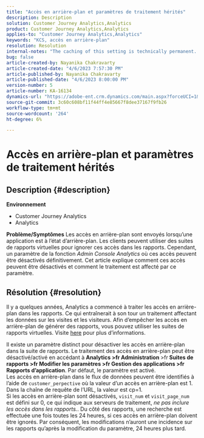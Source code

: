 ```yaml
---
title: "Accès en arrière-plan et paramètres de traitement hérités"
description: Description
solution: Customer Journey Analytics,Analytics
product: Customer Journey Analytics,Analytics
applies-to: "Customer Journey Analytics,Analytics"
keywords: "KCS, accès en arrière-plan"
resolution: Resolution
internal-notes: "The caching of this setting is technically permanent. However, since we restart those services daily, we are practically manually busting that cache once very 24 hours. The setting caching behavior isn't really documented and is more just of an implementation detail. Therefore, be careful when sharing the information with customers."
bug: false
article-created-by: Nayanika Chakravarty
article-created-date: "4/6/2023 7:57:30 PM"
article-published-by: Nayanika Chakravarty
article-published-date: "4/6/2023 8:00:00 PM"
version-number: 5
article-number: KA-16134
dynamics-url: "https://adobe-ent.crm.dynamics.com/main.aspx?forceUCI=1&pagetype=entityrecord&etn=knowledgearticle&id=6378873d-b5d4-ed11-a7c7-6045bd006b3d"
source-git-commit: 3c60c608bf11f44ff4e85667f8dee37167f9fb26
workflow-type: tm+mt
source-wordcount: '264'
ht-degree: 6%

---
```


# Accès en arrière-plan et paramètres de traitement hérités

## Description {#description}

<b>Environnement</b>
- Customer Journey Analytics
- Analytics



<b>Problème/Symptômes</b>
Les accès en arrière-plan sont envoyés lorsqu’une application est à l’état d’arrière-plan. Les clients peuvent utiliser des suites de rapports virtuelles pour ignorer ces accès dans les rapports. Cependant, un paramètre de la fonction *Admin Console Analytics* où ces accès peuvent être désactivés définitivement. Cet article explique comment ces accès peuvent être désactivés et comment le traitement est affecté par ce paramètre.


## Résolution {#resolution}


Il y a quelques années, Analytics a commencé à traiter les accès en arrière-plan dans les rapports. Ce qui entraînerait à son tour un traitement affectant les données sur les visites et les visiteurs. Afin d’empêcher les accès en arrière-plan de générer des rapports, vous pouvez utiliser les suites de rapports virtuelles. Visite [here](https://experienceleague.adobe.com/docs/analytics/components/virtual-report-suites/vrs-components.html?lang=fr) pour plus d’informations.

Il existe un paramètre distinct pour désactiver les accès en arrière-plan dans la suite de rapports. Le traitement des accès en arrière-plan peut être désactivé/activé en accédant à <b>Analytics </b><b>>fr</b><b> Administration </b>>fr<b> Suites de rapports </b><b>>fr</b><b> Modifier les paramètres </b><b>>fr</b><b> Gestion des applications </b><b>>fr</b><b> Rapports d’application</b>. Par défaut, le paramètre est activé.
<br>Les accès en arrière-plan dans le flux de données peuvent être identifiés à l’aide de `customer_perpective` où la valeur d’un accès en arrière-plan est 1. Dans la chaîne de requête de l’URL, la valeur est cp=1.<br>
Si les accès en arrière-plan sont désactivés, `visit_num` et `visit_page_num` est défini sur 0, ce qui indique aux serveurs de traitement, *ne pas inclure les accès dans les rapports.*. Du côté des rapports, une recherche est effectuée une fois toutes les 24 heures, si ces accès en arrière-plan doivent être ignorés. Par conséquent, les modifications n’auront une incidence sur les rapports qu’après la modification du paramètre, 24 heures plus tard.


